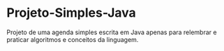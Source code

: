 # Projeto-Simples-Java
Projeto de uma agenda simples escrita em Java apenas para relembrar e praticar algoritmos e conceitos da linguagem.
